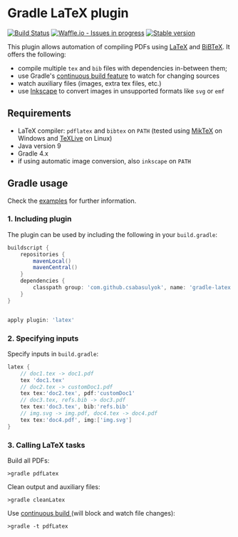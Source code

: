 Gradle LaTeX plugin
===================
[![Build Status](https://travis-ci.org/boltzmann/gradle-latex.svg?branch=master)](https://travis-ci.org/boltzmann/gradle-latex)
[![Waffle.io - Issues in progress](https://badge.waffle.io/csabasulyok/gradle-latex.png?label=in%20progress&title=In%20Progress)](https://waffle.io/csabasulyok/gradle-latex?utm_source=badge)
[![Stable version](https://maven-badges.herokuapp.com/maven-central/com.github.csabasulyok/gradle-latex/badge.svg)](https://maven-badges.herokuapp.com/maven-central/com.github.csabasulyok/gradle-latex)

This plugin allows automation of compiling PDFs using [LaTeX](https://www.latex-project.org/) and [BiBTeX](http://www.bibtex.org/).
It offers the following:
- compile multiple `tex` and `bib` files with dependencies in-between them;
- use Gradle's [continuous build feature](https://docs.gradle.org/current/userguide/continuous_build.html) to watch for changing sources
- watch auxiliary files (images, extra tex files, etc.)
- use [Inkscape](https://inkscape.org/) to convert images in unsupported formats like `svg` or `emf`


Requirements
------------
- LaTeX compiler: `pdflatex` and `bibtex` on `PATH` (tested using [MikTeX](https://miktex.org/) on Windows and [TeXLive](https://www.tug.org/texlive/) on Linux)
- Java version 9 
- Gradle 4.x
- if using automatic image conversion, also `inkscape` on `PATH`


Gradle usage
------------

Check the [examples](https://github.com/csabasulyok/gradle-latex/tree/master/examples) for further information.

### 1. Including plugin ###
The plugin can be used by including the following in your `build.gradle`:

~~~gradle
buildscript {
    repositories {
        mavenLocal()
        mavenCentral()
    }
    dependencies {
        classpath group: 'com.github.csabasulyok', name: 'gradle-latex', version: '1.0'
    }
}


apply plugin: 'latex'
~~~

### 2. Specifying inputs ###
Specify inputs in `build.gradle`:
~~~gradle
latex {
    // doc1.tex -> doc1.pdf
    tex 'doc1.tex'
    // doc2.tex -> customDoc1.pdf
    tex tex:'doc2.tex', pdf:'customDoc1'
    // doc3.tex, refs.bib -> doc3.pdf
    tex tex:'doc3.tex', bib:'refs.bib'
    // img.svg -> img.pdf, doc4.tex -> doc4.pdf
    tex tex:'doc4.pdf', img:['img.svg']
}
~~~

### 3. Calling LaTeX tasks ###

Build all PDFs:
~~~
>gradle pdfLatex
~~~

Clean output and auxiliary files:
~~~
>gradle cleanLatex
~~~

Use [continuous build ](https://docs.gradle.org/current/userguide/continuous_build.html) (will block and watch file changes):
~~~
>gradle -t pdfLatex
~~~


